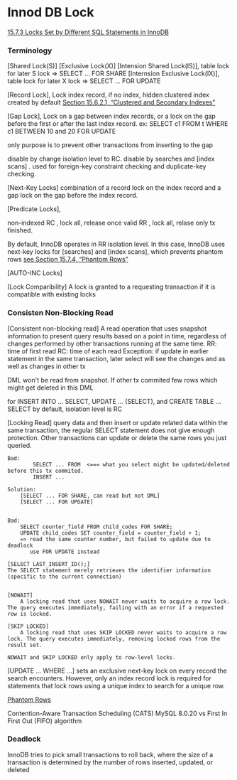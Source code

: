 # Innod DB Lock

[15.7.3 Locks Set by Different SQL Statements in InnoDB](https://dev.mysql.com/doc/refman/8.0/en/innodb-locks-set.html)

### Terminology

[Shared Lock(S)]
[Exclusive Lock(X)]
[Intension Shared Lock(IS)], table lock for later S lock
=> SELECT ... FOR SHARE
[Internsion Exclusive Lock(IX)], table lock for later X lock
=> SELECT ... FOR UPDATE

[Record Lock], Lock index record, if no index, hidden clustered index created by default [Section 15.6.2.1, “Clustered and Secondary Indexes"](https://dev.mysql.com/doc/refman/8.0/en/innodb-index-types.html)

[Gap Lock], Lock on a gap between index records, or a lock on the gap before the first or after the last index record.
ex: SELECT c1 FROM t WHERE c1 BETWEEN 10 and 20 FOR UPDATE

only purpose is to prevent other transactions from inserting to the gap

disable by change isolation level to RC.
disable by searches and [index scans] .
used for foreign-key constraint checking and duplicate-key checking.

[Next-Key Locks] combination of a record lock on the index record and a gap lock on the gap before the index record.

[Predicate Locks],

non-indexed
RC , lock all, release once valid
RR , lock all, relase only tx finished.

By default, InnoDB operates in RR isolation level. In this case, InnoDB uses next-key locks for [searches] and [index scans], which prevents phantom rows [see Section 15.7.4, “Phantom Rows”](https://dev.mysql.com/doc/refman/8.0/en/innodb-next-key-locking.html)

[AUTO-INC Locks]

[Lock Comparibility]
A lock is granted to a requesting transaction if it is compatible with existing locks

### Consisten Non-Blocking Read

[Consistent non-blocking read]
A read operation that uses snapshot information to present query results based on a point in time, regardless of changes performed by other transactions running at the same time.
RR: time of first read
RC: time of each read
Exception: if update in earlier statement in the same transaction, later select will see the changes and as well as changes in other tx

DML won't be read from snapshot. If other tx commited few rows which might get deleted in this DML

for INSERT INTO ... SELECT, UPDATE ... (SELECT), and CREATE TABLE ... SELECT
by default, isolation level is RC

[Locking Read]
    query data and then insert or update related data within the same transaction, the regular SELECT statement does not give enough protection. Other transactions can update or delete the same rows you just queried.

    Bad:
            SELECT ... FROM  <=== what you select might be updated/deleted before this tx commited.
            INSERT ...
        
    Solution:
        [SELECT ... FOR SHARE, can read but not DML]
        [SELECT ... FOR UPDATE]


    Bad:
        SELECT counter_field FROM child_codes FOR SHARE;
        UPDATE child_codes SET counter_field = counter_field + 1;
        => read the same counter number, but failed to update due to deadlock
           use FOR UPDATE instead

    [SELECT LAST_INSERT_ID();]
    The SELECT statement merely retrieves the identifier information (specific to the current connection)


    [NOWAIT]
        A locking read that uses NOWAIT never waits to acquire a row lock. The query executes immediately, failing with an error if a requested row is locked.

    [SKIP LOCKED]
        A locking read that uses SKIP LOCKED never waits to acquire a row lock. The query executes immediately, removing locked rows from the result set.

    NOWAIT and SKIP LOCKED only apply to row-level locks.

[UPDATE ... WHERE ...] sets an exclusive next-key lock on every record the search encounters. However, only an index record lock is required for statements that lock rows using a unique index to search for a unique row.

[Phantom Rows](https://dev.mysql.com/doc/refman/8.0/en/innodb-next-key-locking.html)

Contention-Aware Transaction Scheduling (CATS) MySQL 8.0.20
    vs
First In First Out (FIFO) algorithm

### Deadlock

InnoDB tries to pick small transactions to roll back, where the size of a transaction is determined by the number of rows inserted, updated, or deleted
